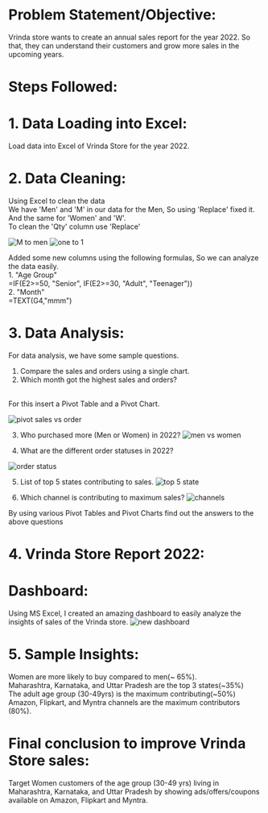 # Problem Statement/Objective:
Vrinda store wants to create an annual sales report for the year 2022. So that, they can understand their customers and grow more sales in the upcoming years. 
# Steps Followed: 
# 1. Data Loading into Excel:
Load data into Excel of Vrinda Store for the year 2022.
# 2. Data Cleaning: 
Using Excel to clean the data 
<br>
We have 'Men' and 'M' in our data for the Men, So using 'Replace' fixed it. And the same for 'Women' and 'W'.
<br>
To clean the 'Qty' column use 'Replace'


![M to men ](https://github.com/Jgithub02/Vrinda-Store-Sales-Report-2022-/assets/164842901/a47286b0-04c7-4aa7-bb73-f3f3fabf83e4)
![one to 1](https://github.com/Jgithub02/Vrinda-Store-Sales-Report-2022-/assets/164842901/51b14668-9f42-4773-ba4d-85eaf88c04c5)

Added some  new columns using the following formulas, So we can analyze the data easily.
<br>1. "Age Group" <br>
=IF(E2>=50, "Senior", IF(E2>=30, "Adult", "Teenager"))
<br>2. "Month"
<br>
=TEXT(G4,"mmm")

# 3. Data Analysis:
For data analysis, we have some sample questions.
<br>
1. Compare the sales and orders using a single chart.
2. Which month got the highest sales and orders?
<br>
For this insert a Pivot Table and a Pivot Chart.

![pivot sales vs order ](https://github.com/Jgithub02/Vrinda-Store-Sales-Report-2022-/assets/164842901/b6f6cfcc-65fd-47b4-ac47-e3331bff4c82)

3. Who purchased more (Men or Women) in 2022?
![men vs women ](https://github.com/Jgithub02/Vrinda-Store-Sales-Report-2022-/assets/164842901/ebd70eff-f7cd-40a6-b654-9910bf2405e6)

4. What are the different order statuses in 2022?

![order status ](https://github.com/Jgithub02/Vrinda-Store-Sales-Report-2022-/assets/164842901/500c639f-e5a7-4f1d-b5ef-a4b26a659ea8)

5. List of top 5 states contributing to sales.
![top 5 state ](https://github.com/Jgithub02/Vrinda-Store-Sales-Report-2022-/assets/164842901/c10e8b78-c4fb-46e0-8cda-2ce657247ac4)

6. Which channel is contributing to maximum sales?
![channels ](https://github.com/Jgithub02/Vrinda-Store-Sales-Report-2022-/assets/164842901/ee3e25d3-74bf-4856-b04f-4bfd5daa9d23)

By using various Pivot Tables and Pivot Charts find out the answers to the above questions 

   
# 4. Vrinda Store Report 2022: 
  # Dashboard:

Using MS Excel, I created an amazing dashboard to easily analyze the insights of sales of the Vrinda store. 
![new dashboard ](https://github.com/Jgithub02/Vrinda-Store-Sales-Report-2022-/assets/164842901/646d47f5-1974-407b-a187-a55872a8a806)

# 5. Sample Insights: 
Women are more likely to buy compared to men(~ 65%). 
<br>
Maharashtra, Karnataka, and Uttar Pradesh are the top 3 states(~35%)
<br>
The adult age group (30-49yrs) is the maximum contributing(~50%) 
<br> 
Amazon, Flipkart, and Myntra  channels are the maximum contributors (80%).
  # Final conclusion to improve Vrinda Store sales: 
  Target Women customers of the age group (30-49 yrs) living in Maharashtra, Karnataka, and 
  Uttar Pradesh by showing ads/offers/coupons available on Amazon, Flipkart and Myntra.


 

